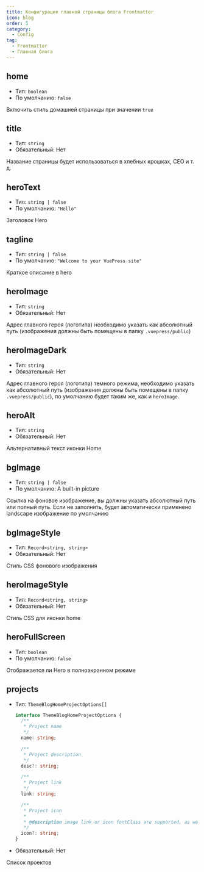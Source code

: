 ```yaml
---
title: Конфигурация главной страницы блога Frontmatter
icon: blog
order: 5
category:
  - Config
tag:
  - Frontmatter
  - Главная блога
---
```


## home

- Тип: `boolean`
- По умолчанию: `false`

Включить стиль домашней страницы при значении `true`

## title

- Тип: `string`
- Обязательный: Нет

Название страницы будет использоваться в хлебных крошках, СЕО и т. д.

## heroText

- Тип: `string | false`
- По умолчанию: `"Hello"`

Заголовок Hero

## tagline

- Тип: `string | false`
- По умолчанию: `"Welcome to your VuePress site"`

Краткое описание в hero

## heroImage

- Тип: `string`
- Обязательный: Нет

Адрес главного героя (логотипа) необходимо указать как абсолютный путь (изображения должны быть помещены в папку `.vuepress/public`)

## heroImageDark

- Тип: `string`
- Обязательный: Нет

Адрес главного героя (логотипа) темного режима, необходимо указать как абсолютный путь (изображения должны быть помещены в папку `.vuepress/public`), по умолчанию будет таким же, как и `heroImage`.

## heroAlt

- Тип: `string`
- Обязательный: Нет

Альтернативный текст иконки Home

## bgImage

- Тип: `string | false`
- По умолчанию: A built-in picture

Ссылка на фоновое изображение, вы должны указать абсолютный путь или полный путь. Если не заполнить, будет автоматически применено landscape изображение по умолчанию

## bgImageStyle

- Тип: `Record<string, string>`
- Обязательный: Нет

Стиль CSS фонового изображения

## heroImageStyle

- Тип: `Record<string, string>`
- Обязательный: Нет

Стиль CSS для иконки home

## heroFullScreen

- Тип: `boolean`
- По умолчанию: `false`

Отображается ли Hero в полноэкранном режиме

## projects

- Тип: `ThemeBlogHomeProjectOptions[]`

  ```ts
  interface ThemeBlogHomeProjectOptions {
    /**
     * Project name
     */
    name: string;

    /**
     * Project description
     */
    desc?: string;

    /**
     * Project link
     */
    link: string;

    /**
     * Project icon
     *
     * @description image link or icon fontClass are supported, as well as `"link"`、`"project"`、`"book"`、`"article"`、`"friend"`
     */
    icon?: string;
  }
  ```

- Обязательный: Нет

Список проектов
